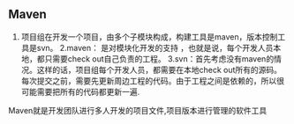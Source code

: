 ## Maven
1. 项目组在开发一个项目，由多个子模块构成，构建工具是maven，版本控制工具是svn。
2.maven：  是对模块化开发的支持 ，也就是说，每个开发人员本地，都只需要check out自己负责的工程。
3.svn：首先考虑没有maven的情况。这样的话，项目组每个开发人员，都需要在本地check out所有的源码。  每次提交之前，需要先更新周边工程的代码。由于工程之间是依赖的，所以很可能需要把所有的代码都更新一遍.

Maven就是开发团队进行多人开发的项目文件,项目版本进行管理的软件工具
